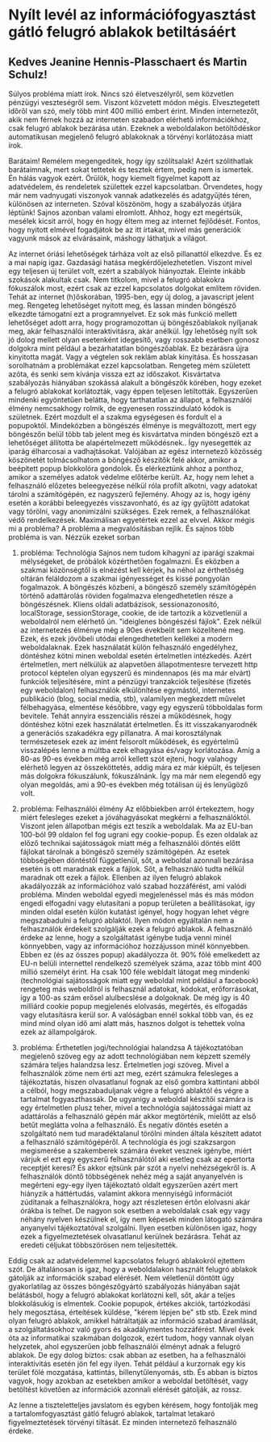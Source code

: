 # Nyílt levél az információfogyasztást gátló felugró ablakok betiltásáért

## Kedves Jeanine Hennis-Plasschaert és Martin Schulz!

Súlyos probléma miatt írok. Nincs szó életveszélyről, sem közvetlen pénzügyi veszteségről sem. Viszont közvetett módon mégis. Elvesztegetett időről van szó, mely több mint 400 millió embert érint. Minden internetezőt, akik nem férnek hozzá az interneten szabadon elérhető információkhoz, csak felugró ablakok bezárása után. Ezeknek a weboldalakon betöltődéskor automatikusan megjelenő felugró ablakoknak a törvényi korlátozása miatt írok.

Barátaim! Remélem megengeditek, hogy így szólítsalak! Azért szólithatlak barátaimnak, mert sokat tettetek és tesztek értem, pedig nem is ismertek. Én hálás vagyok ezért. Örülök, hogy kiemelt figyelmet kapott az adatvédelem, és rendeletek születtek ezzel kapcsolatban. Örvendetes, hogy már nem vadnyugati viszonyok vannak adatkezelés és adatgyűjtés téren, különösen az interneten. Szóval köszönöm, hogy a szabályozás útjára léptünk! 
Sajnos azonban valami elromlott. Ahhoz, hogy ezt megértsük, mesélek kicsit arról, hogy én hogy éltem meg az internet fejlődését. Fontos, hogy nyitott elmével fogadjátok be az itt írtakat, mivel más generációk vagyunk mások az elvárásaink, máshogy láthatjuk a világot.

Az internet óriási lehetőségek tárháza volt az első pillanattól elkezdve. És ez a mai napig igaz. Gazdasági hatása megkérdőjelezhetetlen. Viszont mivel egy teljesen új terület volt, ezért a szabályok hiányoztak. Eleinte inkább szokások alakultak csak. Nem titkolom, mivel a felugró ablakokra fókuszálok most, ezért csak az ezzel kapcsolatos dolgokat említem röviden. Tehát az internet (h)őskorában, 1995-ben, egy új dolog, a javascript jelent meg. Rengeteg lehetőséget nyitott meg, és lassan minden böngésző elkezdte támogatni ezt a programnyelvet. Ez sok más funkció mellett lehetőséget adott arra, hogy programozottan új böngészőablakok nyíljanak meg, akár felhasználói interaktivitásra, akár anélkül. Így lehetőség nyílt sok jó dolog mellett olyan esetenként idegesítő, vagy rosszabb esetben gonosz dolgokra mint például a bezárhatatlan böngészőablak. Ez bezárásra újra kinyitotta magát. Vagy a végtelen sok reklám ablak kinyitása. És hosszasan sorolhatnám a problémákat ezzel kapcsolatban. Rengeteg mém született azóta, és senki sem kívánja vissza ezt az időszakot. Kisvártatva szabályozás hiányában szokássá alakult a böngészők körében, hogy ezeket a felugró ablakokat korlátozták, vagy éppen teljesen letiltották. Egyszerűen mindenki egyöntetűen belátta, hogy tarthatatlan az állapot, a felhasználói élmény nemcsakhogy rolmik, de egyenesen rosszindulató kódok is születnek. Ezért mozdult el a szakma egységesen és fordult el a popupoktól. Mindeközben a böngészés élménye is megváltozott, mert egy böngészőn belül több tab jelent meg és kisvártatva minden böngésző ezt a lehetőséget állította be alapértelmezett működésnek.. Így nyesegették az iparág élharcosai a vadhajtásokat. Valójában az egész internetező közösség köszönetét tolmácsolhatom a böngésző készítők felé akkor, amikor a beépített popup blokkolóra gondolok.
És elérkeztünk ahhoz a ponthoz, amikor a személyes adatok védelme előtérbe került. Az, hogy nem lehet a felhasználó előzetes beleegyezése nélkül róla profilt alkotni, vagy adatokat tárolni a számítógépén, ez nagyszerű fejlemény. Ahogy az is, hogy igény esetén a korábbi beleegyezés visszavonható, és az így gyűjtött adatokat vagy törölni, vagy anonimizálni szükséges. Ezek remek, a felhasználókat védő rendelkezések. Maximálisan egyetértek ezzel az elvvel. Akkor mégis mi a probléma?
A probléma a megvalósításban rejlik. És sajnos több probléma is van. Nézzük ezeket sorban

1. probléma: Technológia
Sajnos nem tudom kihagyni az iparági szakmai mélységeket, de próbálok közérthetően fogalmazni. És eközben a szakmai közönségtől is elnézést kell kérjek, ha néhol az érthetőség oltárán feláldozom a szakmai igényességet és kissé pongyolán fogalmazok. 
A böngészés közbeni, a böngésző személy számítógépén történő adattárolás röviden fogalmazva elengedhetetlen része a böngészésnek. Kliens oldali adatbázisok, sessionazonosító, localStorage, sessionStorage, cookie, de ide tartozik a közvetlenül a weboldalról nem elérhető ún. "ideiglenes böngészési fájlok". Ezek nélkül az internetezés élménye még a 90es évekbelit sem közelítené meg. Ezek, és ezek jövőbeli utódai elengedhetetlen kellékei a modern weboldalaknak. Ezek használatát külön felhasználó engedélyhez, döntéshez kötni minen weboldal esetén értelmetlen intézkedés. Azért értelmetlen, mert nélkülük az alapvetően állapotmentesre tervezett http protocol képtelen olyan egyszerű és mindennapos (és ma már elvárt) funkciók teljesítésére, mint a pénzügyi tranzakciók teljesítése (fizetés egy weboldalon) felhasználók elkülönítése egymástól, internetes publikáció (blog, social media, stb), valamilyen megkezdett művelet félbehagyása, elmentése későbbre, vagy egy egyszerű többoldalas form bevitele. Tehát annyira esszenciális részei a működésnek, hogy döntéshez kötni ezek használatát értelmetlen. És itt visszakanyarodnék a generációs szakadékra egy pillanatra. A mai korosztálynak természetesek ezek az imént felsorolt működések, és egyértelmű visszalépés lenne a múltba ezek elhagyása és/vagy korlátozása. Amíg a 80-as 90-es években még arról kellett szót ejteni, hogy valahogy elérhető legyen az összeköttetés, addig mára ez már kiépült, és teljesen más dolgokra fókuszálunk, fókuszálnánk. Így ma már nem elegendő egy olyan megoldás, ami a 90-es években még totálisan új és lenyűgöző volt.

2. probléma: Felhasználói élmény
Az előbbiekben arról értekeztem, hogy miért felesleges ezeket a jóváhagyásokat megkérni a felhasználóktól. Viszont jelen állapotban mégis ezt teszik a weboldalak. Ma az EU-ban 100-ból 99 oldalon fel fog ugrani egy cookie-popup. És ezen oldalak az előző technikai sajátosságok miatt még a felhasználói döntés előtt fájlokat tárolnak a böngésző személy számítógépén. Az esetek többségében döntéstől függetlenül, sőt, a weboldal azonnali bezárása esetén is ott maradnak ezek a fájlok. Sőt, a felhasználó tudta nélkül maradnak ott ezek a fájlok. Ellenben az ilyen felugró ablakok akadályozzák az információhoz való szabad hozzáférést, ami valódi probléma. Minden weboldal egyedi megjelenéssel más és más módon engedi elfogadni vagy elutasítani a popup területen a beállításokat, így minden oldal esetén külön kutatást igényel, hogy hogyan lehet végre megszabadulni a felugró ablaktól. Ilyen módon egyáltalán nem a felhasználók érdekeit szolgálják ezek a felugró ablakok. A felhasználó érdeke az lenne, hogy a szolgáltatást igénybe tudja venni minél könnyebben, vagy az információhoz hozzájusson minél könnyebben. Ebben ez (és az összes popup) akadályozza őt. 90% főlé emelkedett az EU-n belüli internettel rendelkező személyek száma, azaz több mint 400 millió személyt érint. Ha csak 100 féle webldalt látogat meg mindenki (technológiai sajátosságok miatt egy weboldal mint például a facebook) rengeteg más weboldlról is felhasznál adatokat, kódokat, erőforrásokat, így a 100-as szám erősel alulbecslése a dolgoknak. De még igy is 40 milliárd cookie popup megjelenés elolvasás, megértés, és elfogadás vagy elutasításra kerül sor. A valóságban ennél sokkal több van, és ez mind mind olyan idő ami alatt más, hasznos dolgot is tehettek volna ezek az állampolgárok.

3. probléma: Érthetetlen jogi/technológiai halandzsa
A tájékoztatóban megjelenő szöveg egy az adott technológiában nem képzett személy számára teljes halandzsa lesz. Értelmetlen jogi szöveg. Mivel a felhasználók zöme nem érti azt meg, ezért számukra felesleges a tájékoztatás, hiszen olvasatlanul fognak az első gombra kattintani abból a célból, hogy megszabaduljanak végre a felugró ablaktól és végre a tartalmat fogyaszthassák. De ugyanigy a weboldal készítői számára is egy értelmetlen plusz teher, mivel a technológia sajátosságai miatt az adattárolás a felhasználó gépén már akkor megtörténik, mielőtt az első betűt meglátta volna a felhasználó. És negatív döntés esetén a szolgáltató nem tud maradéktalanul törölni minden általa készített adatot a felhasználó számítógépéről. A technológia és jogi szakzsargon megismerése a szakemberek számára éveket vesznek igénybe, miért várjuk el ezt egy egyszerű felhasználótól aki esetleg csak az epertorta receptjét keresi?
És akkor ejtsünk pár szót a nyelvi nehézségekről is. A felhasználók döntő többségének nehéz még a saját anyanyelvén is megérteni egy-egy ilyen tájékoztató oldalt egyszerűen azért mert hiányzik a háttértudás, valamint akkora mennyiségű információt zúdítanak a felhasználókra, hogy azt részletesen értőn elolvasni akár órákba is telhet. De nagyon sok esetben a weboldalak csak egy vagy néhány nyelven készülnek el, így nem képesek minden látogató számára anyanyelvi tájékoztatóval szolgálni. Ilyen esetben különösen igaz, hogy ezek a figyelmeztetések olvasatlanul kerülnek bezárásra. Tehát az eredeti céljukat többszörösen nem teljesítették.

Eddig csak az adatvédelemmel kapcsolatos felugró ablakokról ejtettem szót. De általánosan is igaz, hogy a weboldalakon használt felugró ablakok gátolják az információk szabad elérését. Nem véletlenül döntött úgy gyakorlatilag az összes böngészőgyártó szabályozás hiányában saját belátásból, hogy a felugró ablakokat korlátozni kell, sőt, akár a teljes blokkolásukig is elmentek. Cookie popupok, értékes akciók, tartózkodási hely megosztása, érteítések küldése, "kérem lépjen be" stb stb. Ezek mind olyan felugró ablakok, amikkel hátráltatják az információ szabad áramlását, a szolgáltatásokhoz való gyors és akadálymentes hozzáférést. Mivel évek óta az informatikai szakmában dolgozok, ezért tudom, hogy vannak olyan helyzetek, ahol egyszerűen jobb felhasználói élményt adnak a felugró ablakok. De egy dolog biztos: csak abban az esetben, ha a felhasználói interaktivitás esetén jön fel egy ilyen. Tehát például a kurzornak egy kis terület fölé mozgatása, kattintás, billenytűlenyomás, stb. És abban is biztos vagyok, hogy azokban az esetekben amikor a weboldal betöltését, vagy betöltést követően az információk azonnali elérését gátolják, az rossz. 

Az lenne a tiszteletteljes javslatom és egyben kérésem, hogy fontolják meg a tartalomfogyasztást gátló felugró ablakok, tartalmat letakaró figyelmeztetések törvényi tiltását. Ez minden internetező felhasználó érdeke.
